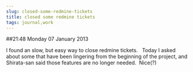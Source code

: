 ```yaml
---
slug: closed-some-redmine-tickets
title: closed some redmine tickets
tags: journal,work
---
```


##21:48 Monday 07 January 2013

I found an slow, but easy way to close redmine tickets.   Today I asked about some that have been lingering from the beginning of the project, and Shirata-san said those features are no longer needed.  Nice(?)
